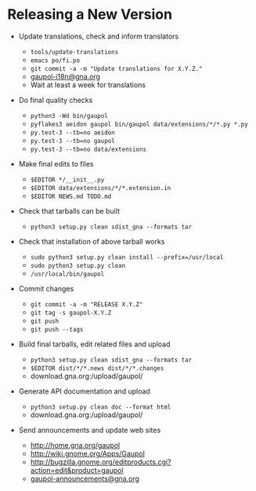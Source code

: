 Releasing a New Version
=======================

 * Update translations, check and inform translators
   - `tools/update-translations`
   - `emacs po/fi.po`
   - `git commit -a -m "Update translations for X.Y.Z."`
   - gaupol-i18n@gna.org
   - Wait at least a week for translations

 * Do final quality checks
   - `python3 -Wd bin/gaupol`
   - `pyflakes3 aeidon gaupol bin/gaupol data/extensions/*/*.py *.py`
   - `py.test-3 --tb=no aeidon`
   - `py.test-3 --tb=no gaupol`
   - `py.test-3 --tb=no data/extensions`

 * Make final edits to files
   - `$EDITOR */__init__.py`
   - `$EDITOR data/extensions/*/*.extension.in`
   - `$EDITOR NEWS.md TODO.md`

 * Check that tarballs can be built
   - `python3 setup.py clean sdist_gna --formats tar`

 * Check that installation of above tarball works
   - `sudo python3 setup.py clean install --prefix=/usr/local`
   - `sudo python3 setup.py clean`
   - `/usr/local/bin/gaupol`

 * Commit changes
   - `git commit -a -m "RELEASE X.Y.Z"`
   - `git tag -s gaupol-X.Y.Z`
   - `git push`
   - `git push --tags`

 * Build final tarballs, edit related files and upload
   - `python3 setup.py clean sdist_gna --formats tar`
   - `$EDITOR dist/*/*.news dist/*/*.changes`
   - download.gna.org:/upload/gaupol/

 * Generate API documentation and upload
   - `python3 setup.py clean doc --format html`
   - download.gna.org:/upload/gaupol/

 * Send announcements and update web sites
   - http://home.gna.org/gaupol
   - http://wiki.gnome.org/Apps/Gaupol
   - http://bugzilla.gnome.org/editproducts.cgi?action=edit&product=gaupol
   - gaupol-announcements@gna.org
